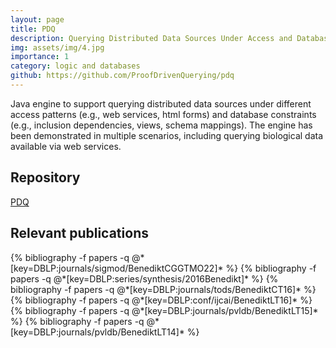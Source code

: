 ```yaml
---
layout: page
title: PDQ
description: Querying Distributed Data Sources Under Access and Database Constraints 
img: assets/img/4.jpg
importance: 1
category: logic and databases
github: https://github.com/ProofDrivenQuerying/pdq
---
```


Java engine to support querying distributed data sources under different access patterns (e.g., web services, html forms) and database constraints (e.g., inclusion dependencies, views, schema mappings). The engine has been demonstrated in multiple scenarios, including querying biological data available via web services.

## Repository
<a href="https://github.com/ProofDrivenQuerying/pdq">PDQ</a>

## Relevant publications
<div class="publications">
  {% bibliography -f papers -q @*[key=DBLP:journals/sigmod/BenediktCGGTMO22]* %}
  {% bibliography -f papers -q @*[key=DBLP:series/synthesis/2016Benedikt]* %}
  {% bibliography -f papers -q @*[key=DBLP:journals/tods/BenediktCT16]* %}
  {% bibliography -f papers -q @*[key=DBLP:conf/ijcai/BenediktLT16]* %}
  {% bibliography -f papers -q @*[key=DBLP:journals/pvldb/BenediktLT15]* %}
  {% bibliography -f papers -q @*[key=DBLP:journals/pvldb/BenediktLT14]* %}
</div>
